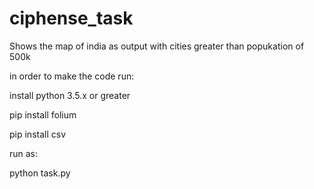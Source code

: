 # ciphense_task
Shows the map of india as output with cities greater than popukation of 500k

in order to make the code run:
  
  install python 3.5.x or greater
  
  pip install folium
  
  pip install csv
  
  run as:
  
  python task.py
